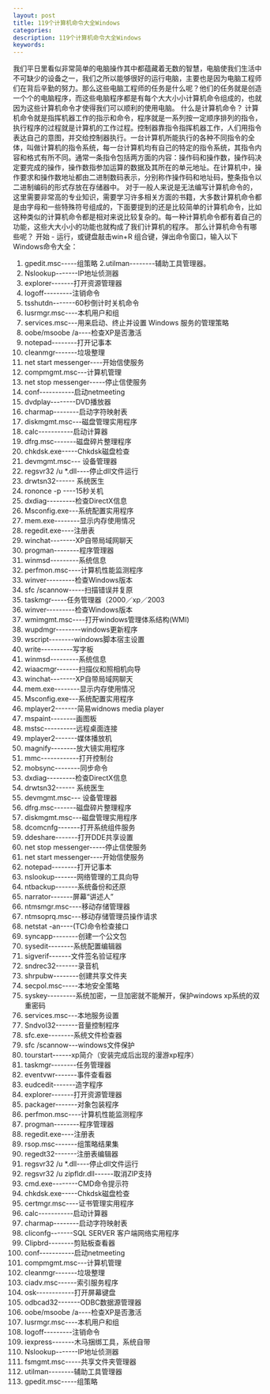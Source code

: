 ```yaml
---
layout: post
title: 119个计算机命令大全Windows
categories:
description: 119个计算机命令大全Windows
keywords:
---
```

我们平日里看似非常简单的电脑操作其中都蕴藏着无数的智慧，电脑使我们生活中不可缺少的设备之一，我们之所以能够很好的运行电脑，主要也是因为电脑工程师们在背后辛勤的努力。那么这些电脑工程师的任务是什么呢？他们的任务就是创造一个个的电脑程序，而这些电脑程序都是有每个大大小小计算机命令组成的，也就因为这些计算机命令才使得我们可以顺利的使用电脑。
什么是计算机命令？
计算机命令就是指挥机器工作的指示和命令，程序就是一系列按一定顺序排列的指令，执行程序的过程就是计算机的工作过程。控制器靠指令指挥机器工作，人们用指令表达自己的意图，并交给控制器执行。一台计算机所能执行的各种不同指令的全体，叫做计算机的指令系统，每一台计算机均有自己的特定的指令系统，其指令内容和格式有所不同。通常一条指令包括两方面的内容：操作码和操作数，操作码决定要完成的操作，操作数指参加运算的数据及其所在的单元地址。在计算机中，操作要求和操作数地址都由二进制数码表示，分别称作操作码和地址码，整条指令以二进制编码的形式存放在存储器中。
对于一般人来说是无法编写计算机命令的，这里需要非常高的专业知识，需要学习许多相关方面的书籍，大多数计算机命令都是由字母和一些特殊符号组成的，下面要提到的还是比较简单的计算机命令，比如这种类似的计算机命令都是相对来说比较复杂的。每一种计算机命令都有着自己的功能，这些大大小小的功能也就构成了我们计算机的程序。
那么计算机命令有哪些呢？
开始 - 运行，或键盘敲击win+R 组合键，弹出命令窗口，输入以下Windows命令大全：

1. gpedit.msc-----组策略
2.utilman--------辅助工具管理器。
3. Nslookup-------IP地址侦测器
4. explorer-------打开资源管理器
5. logoff---------注销命令
6. tsshutdn-------60秒倒计时关机命令
7. lusrmgr.msc----本机用户和组
8. services.msc---用来启动、终止并设置 Windows 服务的管理策略
9. oobe/msoobe /a----检查XP是否激活
10. notepad--------打开记事本
11. cleanmgr-------垃圾整理
12. net start messenger----开始信使服务
13. compmgmt.msc---计算机管理
14. net stop messenger-----停止信使服务
15. conf-----------启动netmeeting
16. dvdplay--------DVD播放器
17. charmap--------启动字符映射表
18. diskmgmt.msc---磁盘管理实用程序
19. calc-----------启动计算器
20. dfrg.msc-------磁盘碎片整理程序
21. chkdsk.exe-----Chkdsk磁盘检查
22. devmgmt.msc--- 设备管理器
23. regsvr32 /u *.dll----停止dll文件运行
24. drwtsn32------ 系统医生
25. rononce -p ----15秒关机
26. dxdiag---------检查DirectX信息
28. Msconfig.exe---系统配置实用程序
30. mem.exe--------显示内存使用情况
31. regedit.exe----注册表
32. winchat--------XP自带局域网聊天
33. progman--------程序管理器
34. winmsd---------系统信息
35. perfmon.msc----计算机性能监测程序
36. winver---------检查Windows版本
37. sfc /scannow-----扫描错误并复原
38. taskmgr-----任务管理器（2000／xp／2003
39. winver---------检查Windows版本
40. wmimgmt.msc----打开windows管理体系结构(WMI)
41. wupdmgr--------windows更新程序
42. wscript--------windows脚本宿主设置
43. write----------写字板
44. winmsd---------系统信息
45. wiaacmgr-------扫描仪和照相机向导
46. winchat--------XP自带局域网聊天
47. mem.exe--------显示内存使用情况
48. Msconfig.exe---系统配置实用程序
49. mplayer2-------简易widnows media player
50. mspaint--------画图板
51. mstsc----------远程桌面连接
52. mplayer2-------媒体播放机
53. magnify--------放大镜实用程序
54. mmc------------打开控制台
55. mobsync--------同步命令
56. dxdiag---------检查DirectX信息
57. drwtsn32------ 系统医生
58. devmgmt.msc--- 设备管理器
59. dfrg.msc-------磁盘碎片整理程序
60. diskmgmt.msc---磁盘管理实用程序
61. dcomcnfg-------打开系统组件服务
62. ddeshare-------打开DDE共享设置
64. net stop messenger-----停止信使服务
65. net start messenger----开始信使服务
66. notepad--------打开记事本
67. nslookup-------网络管理的工具向导
68. ntbackup-------系统备份和还原
69. narrator-------屏幕“讲述人”
70. ntmsmgr.msc----移动存储管理器
71. ntmsoprq.msc---移动存储管理员操作请求
72. netstat -an----(TC)命令检查接口
73. syncapp--------创建一个公文包
74. sysedit--------系统配置编辑器
75. sigverif-------文件签名验证程序
76. sndrec32-------录音机
77. shrpubw--------创建共享文件夹
78. secpol.msc-----本地安全策略
79. syskey---------系统加密，一旦加密就不能解开，保护windows xp系统的双重密码
80. services.msc---本地服务设置
81. Sndvol32-------音量控制程序
82. sfc.exe--------系统文件检查器
83. sfc /scannow---windows文件保护
85. tourstart------xp简介（安装完成后出现的漫游xp程序）
86. taskmgr--------任务管理器
87. eventvwr-------事件查看器
88. eudcedit-------造字程序
89. explorer-------打开资源管理器
90. packager-------对象包装程序
91. perfmon.msc----计算机性能监测程序
92. progman--------程序管理器
93. regedit.exe----注册表
94. rsop.msc-------组策略结果集
95. regedt32-------注册表编辑器
97. regsvr32 /u *.dll----停止dll文件运行
98. regsvr32 /u zipfldr.dll------取消ZIP支持
99. cmd.exe--------CMD命令提示符
100. chkdsk.exe-----Chkdsk磁盘检查
101. certmgr.msc----证书管理实用程序
102. calc-----------启动计算器
103. charmap--------启动字符映射表
104. cliconfg-------SQL SERVER 客户端网络实用程序
105. Clipbrd--------剪贴板查看器
106. conf-----------启动netmeeting
107. compmgmt.msc---计算机管理
108. cleanmgr-------垃圾整理
109. ciadv.msc------索引服务程序
110. osk------------打开屏幕键盘
111. odbcad32-------ODBC数据源管理器
112. oobe/msoobe /a----检查XP是否激活
113. lusrmgr.msc----本机用户和组
114. logoff---------注销命令
115. iexpress-------木马捆绑工具，系统自带
116. Nslookup-------IP地址侦测器
117. fsmgmt.msc-----共享文件夹管理器
118. utilman--------辅助工具管理器
119. gpedit.msc-----组策略
